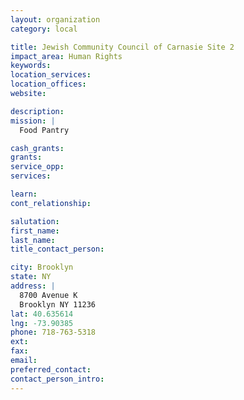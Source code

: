 ```yaml
---
layout: organization
category: local

title: Jewish Community Council of Carnasie Site 2
impact_area: Human Rights
keywords: 
location_services: 
location_offices: 
website: 

description: 
mission: |
  Food Pantry

cash_grants: 
grants: 
service_opp: 
services: 

learn: 
cont_relationship: 

salutation: 
first_name: 
last_name: 
title_contact_person: 

city: Brooklyn
state: NY
address: |
  8700 Avenue K  
  Brooklyn NY 11236
lat: 40.635614
lng: -73.90385
phone: 718-763-5318
ext: 
fax: 
email: 
preferred_contact: 
contact_person_intro: 
---
```

